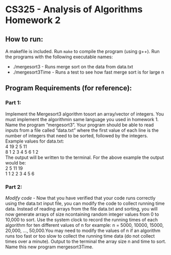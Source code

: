 # CS325 - Analysis of Algorithms Homework 2
## How to run:
A makefile is included. Run `make` to compile the program (using g++). Run the programs with the following executable names:
* ./mergesort3 - Runs merge sort on the data from data.txt
* ./mergesort3Time - Runs a test to see how fast merge sort is for large n




## Program Requirements (for reference):
### Part 1:
Implement the Mergesort3 algorithm tosort an array/vector of integers. You must implement the algorithmin same language you used in homework 1. Name the program “mergesort3”. Your program should be able to read inputs from a file called “data.txt” where the first value of each line is the number of integers that need to be sorted, followed by the integers. Example values for data.txt:  
4 19 2 5 11  
8 1 2 3 4 5 6 1 2  
The output will be written to the terminal. For the above example the output would be:  
2 5 11 19  
1 1 2 2 3 4 5 6   
  
### Part 2:
*Modify code* - Now that you have verified that your code runs correctly using the data.txt input file, you can modify the code to collect running time data. Instead of reading arrays from the file data.txt and sorting, you will now generate arrays of size ncontaining random integer values from 0 to 10,000 to sort. Use the system clock to record the running times of each algorithm for ten different values of n for example: n = 5000, 10000, 15000, 20,000, ..., 50,000.You may need to modify the values of n if an algorithm runs too fast or too slow to collect the running time data (do not collect times over a minute). Output to the terminal the array size n and time to sort. Name this new program mergesort3Time.  


